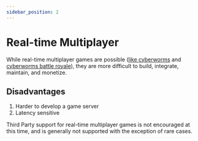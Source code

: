 ```yaml
---
sidebar_position: 2
---
```


# Real-time Multiplayer

While real-time multiplayer games are possible ([like cyberworms](https://ultimatearcade.io/cyber-worms) and [cyberworms battle royale](https://ultimatearcade.io/cyber-worms?mode=battle-royale)), they are more difficult to build, integrate, maintain, and monetize.

## Disadvantages

1. Harder to develop a game server
2. Latency sensitive

Third Party support for real-time multiplayer games is not encouraged at this time, and is generally not supported with the exception of rare cases.
